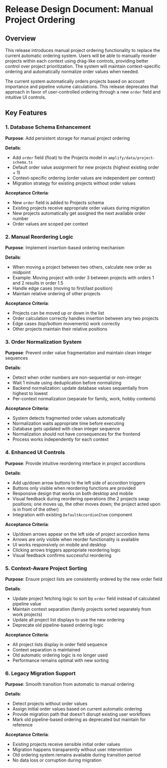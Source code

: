# Release Design Document: Manual Project Ordering

## Overview

This release introduces manual project ordering functionality to replace the current automatic ordering system. Users will be able to manually reorder projects within each context using drag-like controls, providing better control over project prioritization. The system will maintain context-specific ordering and automatically normalize order values when needed.

The current system automatically orders projects based on account importance and pipeline volume calculations. This release deprecates that approach in favor of user-controlled ordering through a new `order` field and intuitive UI controls.

## Key Features

### 1. Database Schema Enhancement

**Purpose**: Add persistent storage for manual project ordering

**Details**:

- Add `order` field (float) to the Projects model in `amplify/data/project-schema.ts`
- Default order value assignment for new projects (highest existing order + 1)
- Context-specific ordering (order values are independent per context)
- Migration strategy for existing projects without order values

**Acceptance Criteria**:

- New `order` field is added to Projects schema
- Existing projects receive appropriate order values during migration
- New projects automatically get assigned the next available order number
- Order values are scoped per context

### 2. Manual Reordering Logic

**Purpose**: Implement insertion-based ordering mechanism

**Details**:

- When moving a project between two others, calculate new order as midpoint
- Example: Moving project with order 3 between projects with orders 1 and 2 results in order 1.5
- Handle edge cases (moving to first/last position)
- Maintain relative ordering of other projects

**Acceptance Criteria**:

- Projects can be moved up or down in the list
- Order calculation correctly handles insertion between any two projects
- Edge cases (top/bottom movements) work correctly
- Other projects maintain their relative positions

### 3. Order Normalization System

**Purpose**: Prevent order value fragmentation and maintain clean integer sequences

**Details**:

- Detect when order numbers are non-sequential or non-integer
- Wait 1 minute using deduplication before normalizing
- Backend normalization: update database values sequentially from highest to lowest
- Per-context normalization (separate for family, work, hobby contexts)

**Acceptance Criteria**:

- System detects fragmented order values automatically
- Normalization waits appropriate time before executing
- Database gets updated with clean integer sequence
- Normalization should not have consequences for the frontend
- Process works independently for each context

### 4. Enhanced UI Controls

**Purpose**: Provide intuitive reordering interface in project accordions

**Details**:

- Add up/down arrow buttons to the left side of accordion triggers
- Buttons only visible when reordering functions are provided
- Responsive design that works on both desktop and mobile
- Visual feedback during reordering operations (the 2 projects swap positions; one moves up, the other moves down; the project acted upon is in front of the other)
- Integration with existing `DefaultAccordionItem` component

**Acceptance Criteria**:

- Up/down arrows appear on the left side of project accordion items
- Arrows are only visible when reorder functionality is available
- UI works responsively on mobile and desktop
- Clicking arrows triggers appropriate reordering logic
- Visual feedback confirms successful reordering

### 5. Context-Aware Project Sorting

**Purpose**: Ensure project lists are consistently ordered by the new order field

**Details**:

- Update project fetching logic to sort by `order` field instead of calculated pipeline value
- Maintain context separation (family projects sorted separately from work projects)
- Update all project list displays to use the new ordering
- Deprecate old pipeline-based ordering logic

**Acceptance Criteria**:

- All project lists display in order field sequence
- Context separation is maintained
- Old automatic ordering logic is no longer used
- Performance remains optimal with new sorting

### 6. Legacy Migration Support

**Purpose**: Smooth transition from automatic to manual ordering

**Details**:

- Detect projects without order values
- Assign initial order values based on current automatic ordering
- Provide migration path that doesn't disrupt existing user workflows
- Mark old pipeline-based ordering as deprecated but maintain for reference

**Acceptance Criteria**:

- Existing projects receive sensible initial order values
- Migration happens transparently without user intervention
- Old ordering system remains available during transition period
- No data loss or corruption during migration
